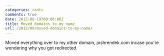 ```yaml
---
categories: rants
comments: true
date: 2012-08-19T00:00:00Z
title: Moved domains to my name
url: /2012/08/moved-domains-to-my-name/
---
```


Moved everything over to my other domain, joshrendek.com incase you're wondering why you got redirected.
